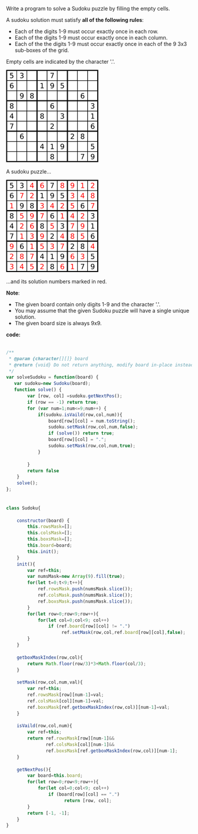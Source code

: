 Write a program to solve a Sudoku puzzle by filling the empty cells.

A sudoku solution must satisfy **all of the following rules**:

- Each of the digits 1-9 must occur exactly once in each row.
- Each of the digits 1-9 must occur exactly once in each column.
- Each of the the digits 1-9 must occur exactly once in each of the 9 3x3 sub-boxes of the grid.

Empty cells are indicated by the character '.'.

![Alt Text](https://github.com/godghdai/leetcode/blob/master/Resource/img/37/1.png)

A sudoku puzzle...

![Alt Text](https://github.com/godghdai/leetcode/blob/master/Resource/img/37/2.png)

...and its solution numbers marked in red.

**Note**:
- The given board contain only digits 1-9 and the character '.'.
- You may assume that the given Sudoku puzzle will have a single unique solution.
- The given board size is always 9x9.


**code:**

```js

/**
 * @param {character[][]} board
 * @return {void} Do not return anything, modify board in-place instead.
 */
var solveSudoku = function(board) {
   var sudoku=new Sudoku(board);
   function solve() {
        var [row, col] =sudoku.getNextPos();
        if (row == -1) return true;
        for (var num=1;num<=9;num++) {
            if(sudoku.isVaild(row,col,num)){
                board[row][col] = num.toString();
                sudoku.setMask(row,col,num,false);
                if (solve()) return true;
                board[row][col] = ".";
                sudoku.setMask(row,col,num,true);
            }
           
        }
        return false
    }
    solve();
};


class Sudoku{
    
    constructor(board) {
        this.rowsMask=[];
        this.colsMask=[];
        this.boxsMask=[];
        this.board=board;
        this.init();
    }
    init(){
        var ref=this;
        var numsMask=new Array(9).fill(true);
        for(let t=0;t<9;t++){
            ref.rowsMask.push(numsMask.slice());
            ref.colsMask.push(numsMask.slice());
            ref.boxsMask.push(numsMask.slice());
        } 
        for(let row=0;row<9;row++){
            for(let col=0;col<9; col++)
                if (ref.board[row][col] != ".")
                     ref.setMask(row,col,ref.board[row][col],false);
        }
    }
    
    getboxMaskIndex(row,col){
        return Math.floor(row/3)*3+Math.floor(col/3);
    }
    
    setMask(row,col,num,val){
        var ref=this;
        ref.rowsMask[row][num-1]=val;
        ref.colsMask[col][num-1]=val;
        ref.boxsMask[ref.getboxMaskIndex(row,col)][num-1]=val;  
    }
    
    isVaild(row,col,num){
        var ref=this;
        return ref.rowsMask[row][num-1]&&
               ref.colsMask[col][num-1]&&
               ref.boxsMask[ref.getboxMaskIndex(row,col)][num-1];
    }
    
    getNextPos(){
        var board=this.board;
        for(let row=0;row<9;row++){
            for(let col=0;col<9; col++)
                if (board[row][col] == ".")
                      return [row, col];
        }
        return [-1, -1];
    }
}


```